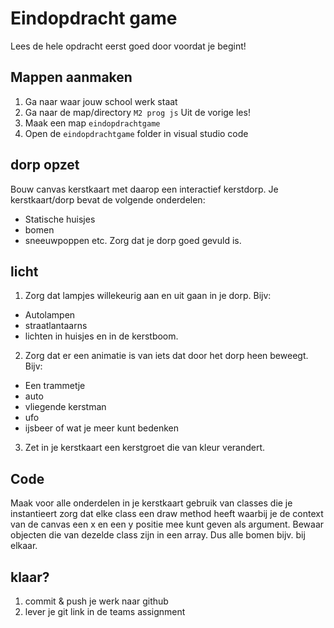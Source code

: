 # Eindopdracht game

Lees de hele opdracht eerst goed door voordat je begint!

## Mappen aanmaken

1. Ga naar waar jouw school werk staat
2. Ga naar de map/directory `M2 prog js`
Uit de vorige les!
3. Maak een map `eindopdrachtgame`
4. Open de `eindopdrachtgame` folder in visual studio code

## dorp opzet
Bouw canvas kerstkaart met daarop een interactief kerstdorp.
Je kerstkaart/dorp bevat de volgende onderdelen:
- Statische huisjes
- bomen
- sneeuwpoppen etc.
Zorg dat je dorp goed gevuld is.

## licht
1. Zorg dat lampjes willekeurig aan en uit gaan in je dorp. Bijv:
- Autolampen
- straatlantaarns
- lichten in huisjes en in de kerstboom.

2. Zorg dat er een animatie is van iets dat door het dorp heen beweegt. Bijv:
- Een trammetje
- auto
- vliegende kerstman
- ufo
- ijsbeer of wat je meer kunt bedenken

3. Zet in je kerstkaart een kerstgroet die van kleur verandert.

## Code
Maak voor alle onderdelen in je kerstkaart gebruik van classes die je instantieert zorg dat elke class een draw method heeft waarbij je de context van de canvas een x en een y positie mee kunt geven als argument.
Bewaar objecten die van dezelde class zijn in een array. Dus alle bomen bijv. bij elkaar. 

## klaar?

1. commit & push je werk naar github
2. lever je git link in de teams assignment
